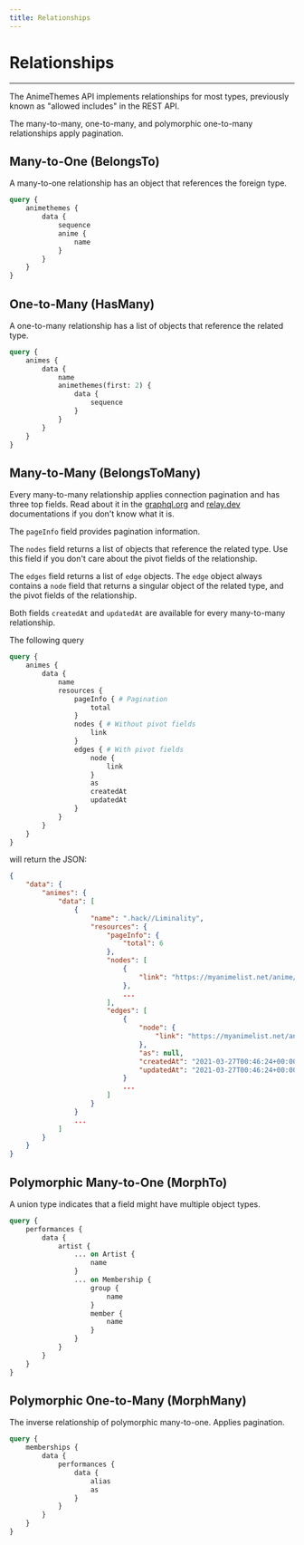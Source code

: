 ```yaml
---
title: Relationships
---
```


# Relationships

---

The AnimeThemes API implements relationships for most types, previously known as "allowed includes" in the REST API.

The many-to-many, one-to-many, and polymorphic one-to-many relationships apply pagination.

## Many-to-One (BelongsTo)

A many-to-one relationship has an object that references the foreign type.

```graphql
query {
    animethemes {
        data {
            sequence
            anime {
                name
            }
        }
    }
}
```

## One-to-Many (HasMany)

A one-to-many relationship has a list of objects that reference the related type.

```graphql
query {
    animes {
        data {
            name
            animethemes(first: 2) {
                data {
                    sequence
                }
            }
        }
    }
}
```

## Many-to-Many (BelongsToMany)

Every many-to-many relationship applies connection pagination and has three top fields.
Read about it in the [graphql.org](https://graphql.org/learn/pagination/#pagination-and-edges)
and [relay.dev](https://relay.dev/graphql/connections.htm) documentations if you don't know what it is.

The `pageInfo` field provides pagination information.

The `nodes` field returns a list of objects that reference the related type.
Use this field if you don't care about the pivot fields of the relationship.

The `edges` field returns a list of `edge` objects.
The `edge` object always contains a `node` field that returns a singular object of the related type,
and the pivot fields of the relationship.

Both fields `createdAt` and `updatedAt` are available for every many-to-many relationship.

The following query
```graphql
query {
    animes {
        data {
            name
            resources {
                pageInfo { # Pagination
                    total
                }
                nodes { # Without pivot fields
                    link
                }
                edges { # With pivot fields
                    node {
                        link
                    }
                    as
                    createdAt
                    updatedAt
                }
            }
        }
    }
}
```
will return the JSON:
```json
{
    "data": {
        "animes": {
            "data": [
                {
                    "name": ".hack//Liminality",
                    "resources": {
                        "pageInfo": {
                            "total": 6
                        },
                        "nodes": [
                            {
                                "link": "https://myanimelist.net/anime/299"
                            },
                            ...
                        ],
                        "edges": [
                            {
                                "node": {
                                    "link": "https://myanimelist.net/anime/299"
                                },
                                "as": null,
                                "createdAt": "2021-03-27T00:46:24+00:00",
                                "updatedAt": "2021-03-27T00:46:24+00:00"
                            }
                            ...
                        ]
                    }
                }
                ...
            ]
        }
    }
}
```

## Polymorphic Many-to-One (MorphTo)

A union type indicates that a field might have multiple object types.

```graphql
query {
    performances {
        data {
            artist {
                ... on Artist {
                    name
                }
                ... on Membership {
                    group {
                        name
                    }
                    member {
                        name
                    }
                }
            }
        }
    }
}
```

## Polymorphic One-to-Many (MorphMany)

The inverse relationship of polymorphic many-to-one. Applies pagination.

```graphql
query {
    memberships {
        data {
            performances {
                data {
                    alias
                    as
                }
            }
        }
    }
}
```